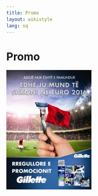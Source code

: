 ```yaml
---
title: Promo
layout: wikistyle
lang: sq
---
```


Promo
========

<p>
<div align="Left">
<a href="http://www.markdist.com/promo_gillette_sq.html">
<img class="border" src="images/PromoGillette.jpg">
</a>
</div>
</p>
